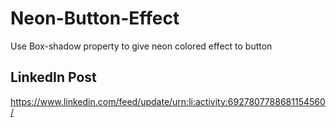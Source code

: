 # Neon-Button-Effect
Use Box-shadow property to give neon colored effect to button

<h2>LinkedIn Post</h2>

https://www.linkedin.com/feed/update/urn:li:activity:6927807788681154560/
